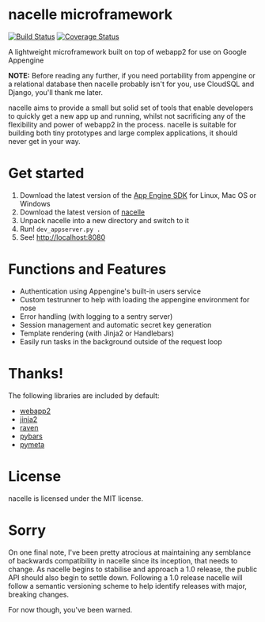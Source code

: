 nacelle microframework
======================

[![Build Status](https://travis-ci.org/rehabstudio/nacelle.png?branch=master)](https://travis-ci.org/rehabstudio/nacelle)
[![Coverage Status](https://coveralls.io/repos/rehabstudio/nacelle/badge.png)](https://coveralls.io/r/rehabstudio/nacelle)

A lightweight microframework built on top of webapp2 for use on Google Appengine

<strong>NOTE:</strong> Before reading any further, if you need portability from appengine or a relational database then nacelle probably isn't for you, use CloudSQL and Django, you'll thank me later.

nacelle aims to provide a small but solid set of tools that enable developers to quickly get a new app up and running, whilst not sacrificing any of the flexibility and power of webapp2 in the process. nacelle is suitable for building both tiny prototypes and large complex applications, it should never get in your way.


Get started
===========

1. Download the latest version of the [App Engine SDK](http://code.google.com/appengine/downloads.html#Google_App_Engine_SDK_for_Python) for Linux, Mac OS or Windows
2. Download the latest version of [nacelle](https://github.com/paddycarey/nacelle/archive/master.zip)
3. Unpack nacelle into a new directory and switch to it
4. Run! `dev_appserver.py .`
5. See! [http://localhost:8080](http://localhost:8080)


Functions and Features
======================

- Authentication using Appengine's built-in users service
- Custom testrunner to help with loading the appengine environment for nose
- Error handling (with logging to a sentry server)
- Session management and automatic secret key generation
- Template rendering (with Jinja2 or Handlebars)
- Easily run tasks in the background outside of the request loop


Thanks!
=======

The following libraries are included by default:

- [webapp2](http://webapp-improved.appspot.com/)
- [jinja2](http://jinja.pocoo.org/docs/)
- [raven](https://github.com/getsentry/raven-python)
- [pybars](https://launchpad.net/pybars)
- [pymeta](https://launchpad.net/pymeta)


License
=======

nacelle is licensed under the MIT license.


Sorry
=====

On one final note, I've been pretty atrocious at maintaining any semblance of backwards compatibility in nacelle since its inception, that needs to change. As nacelle begins to stabilise and approach a 1.0 release, the public API should also begin to settle down. Following a 1.0 release nacelle will follow a semantic versioning scheme to help identify releases with major, breaking changes.

For now though, you've been warned.
